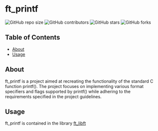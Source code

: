# ft_printf

![GitHub repo size](https://img.shields.io/github/repo-size/redadoo/ft_printf)
![GitHub contributors](https://img.shields.io/github/contributors/redadoo/ft_printf)
![GitHub stars](https://img.shields.io/github/stars/redadoo/ft_printf?style=social)
![GitHub forks](https://img.shields.io/github/forks/redadoo/ft_printf?style=social)

## Table of Contents

- [About](#about)
- [Usage](#usage)

## About

ft_printf is a project aimed at recreating the functionality of the standard C function printf(). The project focuses on implementing various format specifiers and flags supported by printf() while adhering to the requirements specified in the project guidelines.

## Usage

ft_printf is contained in the library [ft_libft](https://github.com/redadoo/ft_libft)

